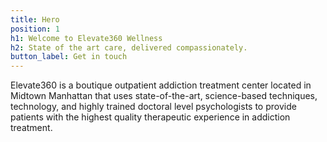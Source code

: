 ```yaml
---
title: Hero
position: 1
h1: Welcome to Elevate360 Wellness
h2: State of the art care, delivered compassionately.
button_label: Get in touch
---
```


Elevate360 is a boutique outpatient addiction treatment center located in Midtown Manhattan that uses state-of-the-art, science-based techniques, technology, and highly trained doctoral level psychologists to provide patients with the highest quality therapeutic experience in addiction treatment.
